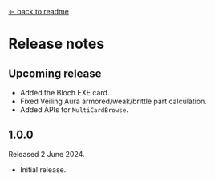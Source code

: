 [← back to readme](README.md)

# Release notes

## Upcoming release

* Added the Bloch.EXE card.
* Fixed Veiling Aura armored/weak/brittle part calculation.
* Added APIs for `MultiCardBrowse`.

## 1.0.0
Released 2 June 2024.

* Initial release.